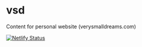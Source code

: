 # vsd
Content for personal website (verysmalldreams.com)

[![Netlify Status](https://api.netlify.com/api/v1/badges/becb06d9-87f4-4f7d-8106-e38fa4b1d1ee/deploy-status)](https://app.netlify.com/sites/verysmalldreams/deploys)